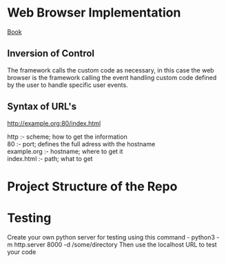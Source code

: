 # Web Browser Implementation

[Book](https://browser.engineering/)

## Inversion of Control

The framework calls the custom code as necessary, in this case the web browser is the framework calling the event handling custom code defined by the user to handle specific user events.

## Syntax of URL's

http://example.org:80/index.html

http :- scheme; how to get the information  
80 :- port; defines the full adress with the hostname  
example.org :- hostname; where to get it  
index.html :- path; what to get

# Project Structure of the Repo

# Testing

Create your own python server for testing using this command - python3 -m http.server 8000 -d /some/directory
Then use the localhost URL to test your code

